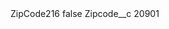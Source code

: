 <?xml version="1.0" encoding="UTF-8"?>
<CustomMetadata xmlns="http://soap.sforce.com/2006/04/metadata" xmlns:xsi="http://www.w3.org/2001/XMLSchema-instance" xmlns:xsd="http://www.w3.org/2001/XMLSchema">
    <label>ZipCode216</label>
    <protected>false</protected>
    <values>
        <field>Zipcode__c</field>
        <value xsi:type="xsd:string">20901</value>
    </values>
</CustomMetadata>
